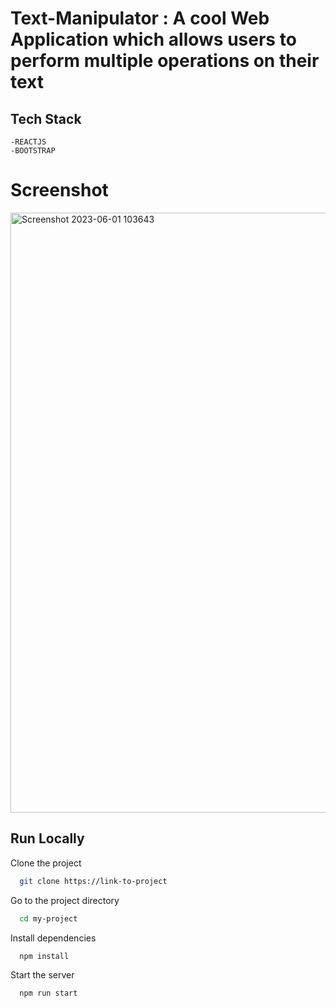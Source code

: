 # Text-Manipulator : A cool Web Application which allows users to perform multiple operations on their text

## Tech Stack
```
-REACTJS
-BOOTSTRAP
```


# Screenshot

<img width="960" alt="Screenshot 2023-06-01 103643" src="https://github.com/Ajitkumar-25/TextManipulator/assets/98700726/dd625efd-9ca8-4eed-a6c8-fc4658311186">

## Run Locally
Clone the project
```bash
  git clone https://link-to-project
```

Go to the project directory
```bash
  cd my-project
```
Install dependencies
```bash
  npm install
```
Start the server

```bash
  npm run start
```
